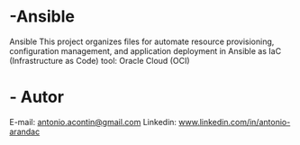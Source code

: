 # -Ansible

Ansible
This project organizes files for automate resource provisioning, configuration management, and application deployment in Ansible as IaC (Infrastructure as Code) tool:
Oracle Cloud (OCI)

# - Autor
E-mail: antonio.acontin@gmail.com
Linkedin: www.linkedin.com/in/antonio-arandac
